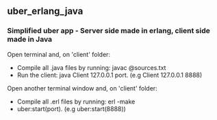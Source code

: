 ## uber_erlang_java
### Simplified uber app - Server side made in erlang, client side made in Java
Open terminal and, on 'client' folder:
- Compile all .java files by running: javac @sources.txt
- Run the client: java Client 127.0.0.1 port. (e.g Client 127.0.0.1 8888)

Open another terminal window and, on 'client' folder:
- Compile all .erl files by running: erl -make
- uber:start(port). (e.g uber:start(8888))